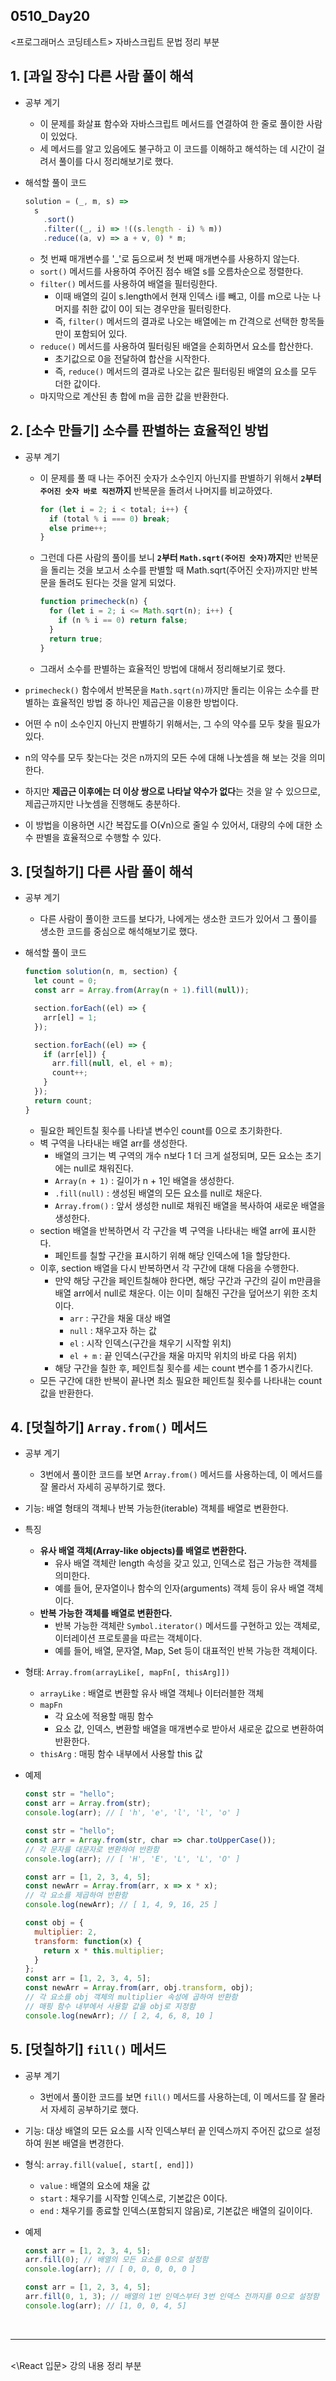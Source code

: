 ## 0510_Day20

<프로그래머스 코딩테스트> 자바스크립트 문법 정리 부분
## 1. [과일 장수] 다른 사람 풀이 해석
- 공부 계기
  - 이 문제를 화살표 함수와 자바스크립트 메서드를 연결하여 한 줄로 풀이한 사람이 있었다.
  - 세 메서드를 알고 있음에도 불구하고 이 코드를 이해하고 해석하는 데 시간이 걸려서 풀이를 다시 정리해보기로 했다.

- 해석할 풀이 코드
  ```javascript
  solution = (_, m, s) =>
    s
      .sort()
      .filter((_, i) => !((s.length - i) % m))
      .reduce((a, v) => a + v, 0) * m;
  ```
  - 첫 번째 매개변수를 '_'로 둠으로써 첫 번째 매개변수를 사용하지 않는다.
  - `sort()` 메서드를 사용하여 주어진 점수 배열 s를 오름차순으로 정렬한다.
  - `filter()` 메서드를 사용하여 배열을 필터링한다.
    - 이때 배열의 길이 s.length에서 현재 인덱스 i를 빼고, 이를 m으로 나눈 나머지를 취한 값이 0이 되는 경우만을 필터링한다.
    - 즉, `filter()` 메서드의 결과로 나오는 배열에는 m 간격으로 선택한 항목들만이 포함되어 있다.
  - `reduce()` 메서드를 사용하여 필터링된 배열을 순회하면서 요소를 합산한다.
    - 초기값으로 0을 전달하여 합산을 시작한다.
    - 즉, `reduce()` 메서드의 결과로 나오는 값은 필터링된 배열의 요소를 모두 더한 값이다.
  - 마지막으로 계산된 총 합에 m을 곱한 값을 반환한다.

## 2. [소수 만들기] 소수를 판별하는 효율적인 방법
- 공부 계기
  - 이 문제를 풀 때 나는 주어진 숫자가 소수인지 아닌지를 판별하기 위해서 **`2`부터 `주어진 숫자 바로 직전`까지** 반복문을 돌려서 나머지를 비교하였다.
    ```javascript
    for (let i = 2; i < total; i++) {
      if (total % i === 0) break;
      else prime++;
    }
    ```
  - 그런데 다른 사람의 풀이를 보니 **`2`부터 `Math.sqrt(주어진 숫자)`까지**만 반복문을 돌리는 것을 보고서 소수를 판별할 때 Math.sqrt(주어진 숫자)까지만 반복문을 돌려도 된다는 것을 알게 되었다.
    ```javascript
    function primecheck(n) {
      for (let i = 2; i <= Math.sqrt(n); i++) {
        if (n % i == 0) return false;
      }
      return true;
    }
    ```
  - 그래서 소수를 판별하는 효율적인 방법에 대해서 정리해보기로 했다.

- `primecheck()` 함수에서 반복문을 `Math.sqrt(n)`까지만 돌리는 이유는 소수를 판별하는 효율적인 방법 중 하나인 제곱근을 이용한 방법이다.

- 어떤 수 n이 소수인지 아닌지 판별하기 위해서는, 그 수의 약수를 모두 찾을 필요가 있다.

- n의 약수를 모두 찾는다는 것은 n까지의 모든 수에 대해 나눗셈을 해 보는 것을 의미한다.

- 하지만 **제곱근 이후에는 더 이상 쌍으로 나타날 약수가 없다**는 것을 알 수 있으므로, 제곱근까지만 나눗셈을 진행해도 충분하다.

- 이 방법을 이용하면 시간 복잡도를 O(√n)으로 줄일 수 있어서, 대량의 수에 대한 소수 판별을 효율적으로 수행할 수 있다.

## 3. [덧칠하기] 다른 사람 풀이 해석
- 공부 계기
  - 다른 사람이 풀이한 코드를 보다가, 나에게는 생소한 코드가 있어서 그 풀이를 생소한 코드를 중심으로 해석해보기로 했다.

- 해석할 풀이 코드
  ```javascript
  function solution(n, m, section) {
    let count = 0;
    const arr = Array.from(Array(n + 1).fill(null));

    section.forEach((el) => {
      arr[el] = 1;
    });

    section.forEach((el) => {
      if (arr[el]) {
        arr.fill(null, el, el + m);
        count++;
      }
    });
    return count;
  }
  ```
  - 필요한 페인트칠 횟수를 나타낼 변수인 count를 0으로 초기화한다.
  - 벽 구역을 나타내는 배열 arr를 생성한다.
    - 배열의 크기는 벽 구역의 개수 n보다 1 더 크게 설정되며, 모든 요소는 초기에는 null로 채워진다.
    - `Array(n + 1)` : 길이가 n + 1인 배열을 생성한다.
    - `.fill(null)` : 생성된 배열의 모든 요소를 null로 채운다.
    - `Array.from()` : 앞서 생성한 null로 채워진 배열을 복사하여 새로운 배열을 생성한다.
  - section 배열을 반복하면서 각 구간을 벽 구역을 나타내는 배열 arr에 표시한다.
    - 페인트를 칠할 구간을 표시하기 위해 해당 인덱스에 1을 할당한다.
  - 이후, section 배열을 다시 반복하면서 각 구간에 대해 다음을 수행한다.
    - 만약 해당 구간을 페인트칠해야 한다면, 해당 구간과 구간의 길이 m만큼을 배열 arr에서 null로 채운다. 이는 이미 칠해진 구간을 덮어쓰기 위한 조치이다.
      - `arr` : 구간을 채울 대상 배열
      - `null` : 채우고자 하는 값
      - `el` : 시작 인덱스(구간을 채우기 시작할 위치)
      - `el + m` : 끝 인덱스(구간을 채울 마지막 위치의 바로 다음 위치)
    - 해당 구간을 칠한 후, 페인트칠 횟수를 세는 count 변수를 1 증가시킨다.
  - 모든 구간에 대한 반복이 끝나면 최소 필요한 페인트칠 횟수를 나타내는 count 값을 반환한다.

## 4. [덧칠하기] `Array.from()` 메서드
- 공부 계기
  - 3번에서 풀이한 코드를 보면 `Array.from()` 메서드를 사용하는데, 이 메서드를 잘 몰라서 자세히 공부하기로 했다.

- 기능: 배열 형태의 객체나 반복 가능한(iterable) 객체를 배열로 변환한다.

- 특징
  - **유사 배열 객체(Array-like objects)를 배열로 변환한다.**
    - 유사 배열 객체란 length 속성을 갖고 있고, 인덱스로 접근 가능한 객체를 의미한다.
    - 예를 들어, 문자열이나 함수의 인자(arguments) 객체 등이 유사 배열 객체이다.
  - **반복 가능한 객체를 배열로 변환한다.**
    - 반복 가능한 객체란 `Symbol.iterator()` 메서드를 구현하고 있는 객체로, 이터레이션 프로토콜을 따르는 객체이다.
    - 예를 들어, 배열, 문자열, Map, Set 등이 대표적인 반복 가능한 객체이다.

- 형태: `Array.from(arrayLike[, mapFn[, thisArg]])`
  - `arrayLike` : 배열로 변환할 유사 배열 객체나 이터러블한 객체
  - `mapFn`
    - 각 요소에 적용할 매핑 함수
    - 요소 값, 인덱스, 변환할 배열을 매개변수로 받아서 새로운 값으로 변환하여 반환한다.
  - `thisArg` : 매핑 함수 내부에서 사용할 this 값

- 예제
  ```javascript
  const str = "hello";
  const arr = Array.from(str);
  console.log(arr); // [ 'h', 'e', 'l', 'l', 'o' ]
  ```
  ```javascript
  const str = "hello";
  const arr = Array.from(str, char => char.toUpperCase());
  // 각 문자를 대문자로 변환하여 반환함
  console.log(arr); // [ 'H', 'E', 'L', 'L', 'O' ]
  ```
  ```javascript
  const arr = [1, 2, 3, 4, 5];
  const newArr = Array.from(arr, x => x * x);
  // 각 요소를 제곱하여 반환함
  console.log(newArr); // [ 1, 4, 9, 16, 25 ]
  ```
  ```javascript
  const obj = {
    multiplier: 2,
    transform: function(x) {
      return x * this.multiplier;
    }
  };
  const arr = [1, 2, 3, 4, 5];
  const newArr = Array.from(arr, obj.transform, obj);
  // 각 요소를 obj 객체의 multiplier 속성에 곱하여 반환함
  // 매핑 함수 내부에서 사용할 값을 obj로 지정함
  console.log(newArr); // [ 2, 4, 6, 8, 10 ]
  ```

## 5. [덧칠하기] `fill()` 메서드
- 공부 계기
  - 3번에서 풀이한 코드를 보면 `fill()` 메서드를 사용하는데, 이 메서드를 잘 몰라서 자세히 공부하기로 했다.

- 기능: 대상 배열의 모든 요소를 시작 인덱스부터 끝 인덱스까지 주어진 값으로 설정하여 원본 배열을 변경한다.

- 형식: `array.fill(value[, start[, end]])`
  - `value` : 배열의 요소에 채울 값
  - `start` : 채우기를 시작할 인덱스로, 기본값은 0이다.
  - `end` : 채우기를 종료할 인덱스(포함되지 않음)로, 기본값은 배열의 길이이다.

- 예제
  ```javascript
  const arr = [1, 2, 3, 4, 5];
  arr.fill(0); // 배열의 모든 요소를 0으로 설정함
  console.log(arr); // [ 0, 0, 0, 0, 0 ]
  ```
  ```javascript
  const arr = [1, 2, 3, 4, 5];
  arr.fill(0, 1, 3); // 배열의 1번 인덱스부터 3번 인덱스 전까지를 0으로 설정함
  console.log(arr); // [1, 0, 0, 4, 5]
  ```

<br>
<hr>
<br>
<\React 입문> 강의 내용 정리 부분